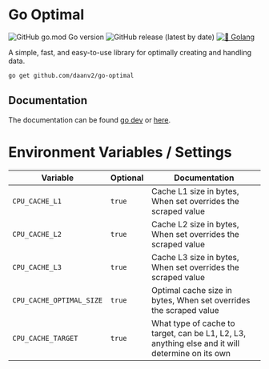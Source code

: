 # Go Optimal

![GitHub go.mod Go version](https://img.shields.io/github/go-mod/go-version/DaanV2/go-optimal)
![GitHub release (latest by date)](https://img.shields.io/github/v/release/DaanV2/go-optimal)
[![🐹 Golang](https://github.com/daanv2/go-optimal/actions/workflows/go-checks.yml/badge.svg)](https://github.com/daanv2/go-optimal/actions/workflows/go-checks.yml)

A simple, fast, and easy-to-use library for optimally creating and handling data.

```bash
go get github.com/daanv2/go-optimal
```

## Documentation

The documentation can be found [go dev](https://pkg.go.dev/github.com/daanv2/go-optimal) or [here](https://github.com/daanv2/go-optimal/tree/main/doc).

# Environment Variables / Settings

| Variable                 | Optional | Documentation                                                                                   |
| ------------------------ | -------- | ----------------------------------------------------------------------------------------------- |
| `CPU_CACHE_L1`           | `true`   | Cache L1 size in bytes, When set overrides the scraped value                                    |
| `CPU_CACHE_L2`           | `true`   | Cache L2 size in bytes, When set overrides the scraped value                                    |
| `CPU_CACHE_L3`           | `true`   | Cache L3 size in bytes, When set overrides the scraped value                                    |
| `CPU_CACHE_OPTIMAL_SIZE` | `true`   | Optimal cache size in bytes, When set overrides the scraped value                               |
| `CPU_CACHE_TARGET`       | `true`   | What type of cache to target, can be L1, L2, L3, anything else and it will determine on its own |
